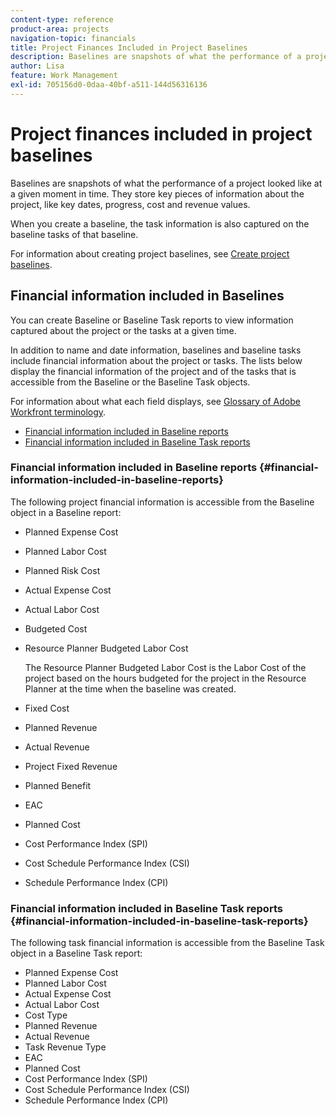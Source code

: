 ```yaml
---
content-type: reference
product-area: projects
navigation-topic: financials
title: Project Finances Included in Project Baselines
description: Baselines are snapshots of what the performance of a project looked like at a given moment in time. They store key pieces of information about the project, like key dates, progress, cost and revenue values.
author: Lisa
feature: Work Management
exl-id: 705156d0-0daa-40bf-a511-144d56316136
---
```

# Project finances included in project baselines

Baselines are snapshots of what the performance of a project looked like at a given moment in time. They store key pieces of information about the project, like key dates, progress, cost and revenue values.

When you create a baseline, the task information is also captured on the baseline tasks of that baseline.

For information about creating project baselines, see [Create project baselines](../../../manage-work/projects/create-projects/create-baselines.md).

## Financial information included in Baselines

You can create Baseline or Baseline Task reports to view information captured about the project or the tasks at a given time.

In addition to name and date information, baselines and baseline tasks include financial information about the project or tasks. The lists below display the financial information of the project and of the tasks that is accessible from the Baseline or the Baseline Task objects.

For information about what each field displays, see [Glossary of Adobe Workfront terminology](../../../workfront-basics/navigate-workfront/workfront-navigation/workfront-terminology-glossary.md).

* [Financial information included in Baseline reports](#financial-information-included-in-baseline-reports) 
* [Financial information included in Baseline Task reports](#financial-information-included-in-baseline-task-reports)

### Financial information included in Baseline reports {#financial-information-included-in-baseline-reports}

The following project financial information is accessible from the Baseline object in a Baseline report:

* Planned Expense Cost
* Planned Labor Cost
* Planned Risk Cost
* Actual Expense Cost
* Actual Labor Cost
* Budgeted Cost
* Resource Planner Budgeted Labor Cost

    The Resource Planner Budgeted Labor Cost is the Labor Cost of the project based on the hours budgeted for the project in the Resource Planner at the time when the baseline was created. 
    
* Fixed Cost
* Planned Revenue
* Actual Revenue
* Project Fixed Revenue
* Planned Benefit
* EAC
* Planned Cost
* Cost Performance Index (SPI)
* Cost Schedule Performance Index (CSI)
* Schedule Performance Index (CPI)

### Financial information included in Baseline Task reports {#financial-information-included-in-baseline-task-reports}

The following task financial information is accessible from the Baseline Task object in a Baseline Task report:

* Planned Expense Cost
* Planned Labor Cost
* Actual Expense Cost
* Actual Labor Cost
* Cost Type
* Planned Revenue
* Actual Revenue
* Task Revenue Type
* EAC
* Planned Cost
* Cost Performance Index (SPI)
* Cost Schedule Performance Index (CSI)
* Schedule Performance Index (CPI)
